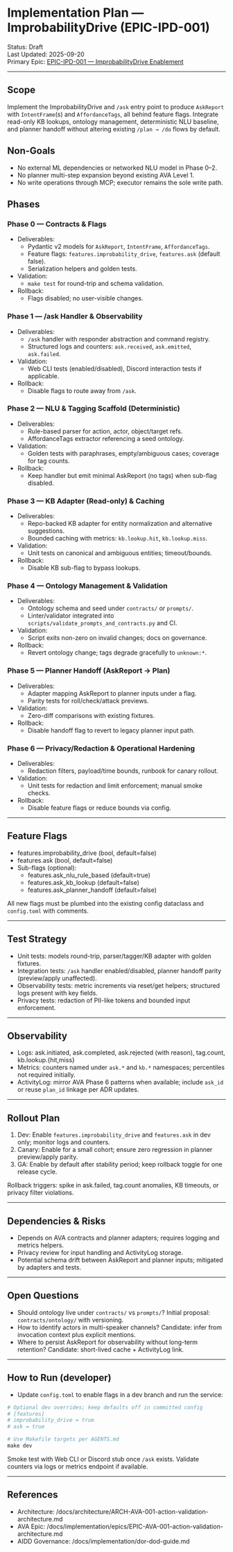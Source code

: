 # Implementation Plan — ImprobabilityDrive (EPIC-IPD-001)

Status: Draft  
Last Updated: 2025-09-20  
Primary Epic: [EPIC-IPD-001 — ImprobabilityDrive Enablement](/docs/implementation/epics/EPIC-IPD-001-improbability-drive.md)

---

## Scope

Implement the ImprobabilityDrive and `/ask` entry point to produce `AskReport` with `IntentFrame`(s) and `AffordanceTags`, all behind feature flags. Integrate read-only KB lookups, ontology management, deterministic NLU baseline, and planner handoff without altering existing `/plan → /do` flows by default.

## Non-Goals

- No external ML dependencies or networked NLU model in Phase 0–2.
- No planner multi-step expansion beyond existing AVA Level 1.
- No write operations through MCP; executor remains the sole write path.

## Phases

### Phase 0 — Contracts & Flags
- Deliverables:
  - Pydantic v2 models for `AskReport`, `IntentFrame`, `AffordanceTags`.
  - Feature flags: `features.improbability_drive`, `features.ask` (default false).
  - Serialization helpers and golden tests.
- Validation:
  - `make test` for round-trip and schema validation.
- Rollback:
  - Flags disabled; no user-visible changes.

### Phase 1 — /ask Handler & Observability
- Deliverables:
  - `/ask` handler with responder abstraction and command registry.
  - Structured logs and counters: `ask.received`, `ask.emitted`, `ask.failed`.
- Validation:
  - Web CLI tests (enabled/disabled), Discord interaction tests if applicable.
- Rollback:
  - Disable flags to route away from `/ask`.

### Phase 2 — NLU & Tagging Scaffold (Deterministic)
- Deliverables:
  - Rule-based parser for action, actor, object/target refs.
  - AffordanceTags extractor referencing a seed ontology.
- Validation:
  - Golden tests with paraphrases, empty/ambiguous cases; coverage for tag counts.
- Rollback:
  - Keep handler but emit minimal AskReport (no tags) when sub-flag disabled.

### Phase 3 — KB Adapter (Read-only) & Caching
- Deliverables:
  - Repo-backed KB adapter for entity normalization and alternative suggestions.
  - Bounded caching with metrics: `kb.lookup.hit`, `kb.lookup.miss`.
- Validation:
  - Unit tests on canonical and ambiguous entities; timeout/bounds.
- Rollback:
  - Disable KB sub-flag to bypass lookups.

### Phase 4 — Ontology Management & Validation
- Deliverables:
  - Ontology schema and seed under `contracts/` or `prompts/`.
  - Linter/validator integrated into `scripts/validate_prompts_and_contracts.py` and CI.
- Validation:
  - Script exits non-zero on invalid changes; docs on governance.
- Rollback:
  - Revert ontology change; tags degrade gracefully to `unknown:*`.

### Phase 5 — Planner Handoff (AskReport → Plan)
- Deliverables:
  - Adapter mapping AskReport to planner inputs under a flag.
  - Parity tests for roll/check/attack previews.
- Validation:
  - Zero-diff comparisons with existing fixtures.
- Rollback:
  - Disable handoff flag to revert to legacy planner input path.

### Phase 6 — Privacy/Redaction & Operational Hardening
- Deliverables:
  - Redaction filters, payload/time bounds, runbook for canary rollout.
- Validation:
  - Unit tests for redaction and limit enforcement; manual smoke checks.
- Rollback:
  - Disable feature flags or reduce bounds via config.

---

## Feature Flags

- features.improbability_drive (bool, default=false)
- features.ask (bool, default=false)
- Sub-flags (optional):
  - features.ask_nlu_rule_based (default=true)
  - features.ask_kb_lookup (default=false)
  - features.ask_planner_handoff (default=false)

All new flags must be plumbed into the existing config dataclass and `config.toml` with comments.

---

## Test Strategy

- Unit tests: models round-trip, parser/tagger/KB adapter with golden fixtures.
- Integration tests: `/ask` handler enabled/disabled, planner handoff parity (preview/apply unaffected).
- Observability tests: metric increments via reset/get helpers; structured logs present with key fields.
- Privacy tests: redaction of PII-like tokens and bounded input enforcement.

---

## Observability

- Logs: ask.initiated, ask.completed, ask.rejected (with reason), tag.count, kb.lookup.{hit,miss}
- Metrics: counters named under `ask.*` and `kb.*` namespaces; percentiles not required initially.
- ActivityLog: mirror AVA Phase 6 patterns when available; include `ask_id` or reuse `plan_id` linkage per ADR updates.

---

## Rollout Plan

1. Dev: Enable `features.improbability_drive` and `features.ask` in dev only; monitor logs and counters.
2. Canary: Enable for a small cohort; ensure zero regression in planner preview/apply parity.
3. GA: Enable by default after stability period; keep rollback toggle for one release cycle.

Rollback triggers: spike in ask.failed, tag.count anomalies, KB timeouts, or privacy filter violations.

---

## Dependencies & Risks

- Depends on AVA contracts and planner adapters; requires logging and metrics helpers.
- Privacy review for input handling and ActivityLog storage.
- Potential schema drift between AskReport and planner inputs; mitigated by adapters and tests.

---

## Open Questions

- Should ontology live under `contracts/` vs `prompts/`? Initial proposal: `contracts/ontology/` with versioning.
- How to identify actors in multi-speaker channels? Candidate: infer from invocation context plus explicit mentions.
- Where to persist AskReport for observability without long-term retention? Candidate: short-lived cache + ActivityLog link.

---

## How to Run (developer)

- Update `config.toml` to enable flags in a dev branch and run the service:

```powershell
# Optional dev overrides; keep defaults off in committed config
# [features]
# improbability_drive = true
# ask = true

# Use Makefile targets per AGENTS.md
make dev
```

Smoke test with Web CLI or Discord stub once `/ask` exists. Validate counters via logs or metrics endpoint if available.

---

## References

- Architecture: /docs/architecture/ARCH-AVA-001-action-validation-architecture.md
- AVA Epic: /docs/implementation/epics/EPIC-AVA-001-action-validation-architecture.md
- AIDD Governance: /docs/implementation/dor-dod-guide.md
